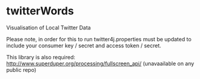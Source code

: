 twitterWords
============

Visualisation of Local Twitter Data

Please note, in order for this to run twitter4j.properties must be updated to include your consumer key / secret and access token / secret.

This library is also required: http://www.superduper.org/processing/fullscreen_api/ (unavaailable on any public repo)